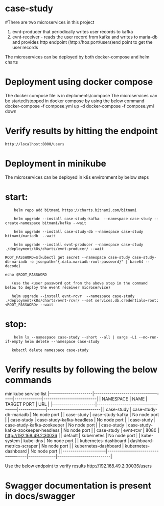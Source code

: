 # case-study

#There are two microservices in this project 
1. evnt-producer that periodically writes user records to kafka
2. evnt-receiver - reads the user record from kafka and writes to maria-db and provides http endpoint (http://hos:port/users)end point to get the user records

The microservices can be deployed by both docker-compose and helm charts

# Deployment using docker compose 
The docker compose file is in deploments/compose 
The microservices can be started/stopped in docker compose by using the below command
  docker-compose -f compose.yml up -d 
  docker-compose -f compose.yml down 
  
  # Verify results by hitting the endpoint 
    http://localhost:8000/users
  
 # Deployment in minikube
 The microservices can be deployed in k8s environment by below steps
# start:
        helm repo add bitnami https://charts.bitnami.com/bitnami
	
        helm upgrade --install case-study-kafka  --namespace case-study --create-namespace bitnami/kafka --wait
	
        helm upgrade --install case-study-db --namespace case-study  bitnami/mariadb  --wait
	
        helm upgrade --install evnt-producer --namespace case-study ./deployment/k8s/charts/evnt-producer/ --wait
	
	ROOT_PASSWORD=$(kubectl get secret --namespace case-study case-study-db-mariadb -o jsonpath="{.data.mariadb-root-password}" | base64 --decode)
	
	echo $ROOT_PASSWORD
      
       (use the <user password got from the above step in the command below to deploy the event receiver microservice)
       
       helm upgrade --install evnt-rcvr  --namespace case-study ./deployment/k8s/charts/evnt-rcvr/ --set services.db.credentials=root:<ROOT_PASSWORD> --wait

# stop:
        helm ls --namespace case-study --short --all | xargs -L1 --no-run-if-empty helm delete --namespace case-study
  
       kubectl delete namespace case-study
        
 # Verify results by following the below commands
 minikube service list
|----------------------|-------------------------------------|--------------|---------------------------|
|      NAMESPACE       |                NAME                 | TARGET PORT  |            URL            |
|----------------------|-------------------------------------|--------------|---------------------------|
| case-study           | case-study-db-mariadb               | No node port |
| case-study           | case-study-kafka                    | No node port |
| case-study           | case-study-kafka-headless           | No node port |
| case-study           | case-study-kafka-zookeeper          | No node port |
| case-study           | case-study-kafka-zookeeper-headless | No node port |
| case-study           | evnt-rcvr                           |         8080 | http://192.168.49.2:30036 |
| default              | kubernetes                          | No node port |
| kube-system          | kube-dns                            | No node port |
| kubernetes-dashboard | dashboard-metrics-scraper           | No node port |
| kubernetes-dashboard | kubernetes-dashboard                | No node port |
|----------------------|-------------------------------------|--------------|---------------------------|

Use the below endpoint to verify results
http://192.168.49.2:30036/users

# Swagger documentation is present in docs/swagger


